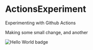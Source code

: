 # ActionsExperiment
Experimenting with Github Actions

Making some small change, and another

![Hello World badge](https://github.com/ChumpChief/ActionsExperiment/actions/workflows/hello-world.yml/badge.svg)
